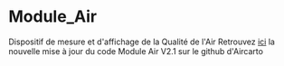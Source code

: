 # Module_Air
Dispositif de mesure et d'affichage de la Qualité de l'Air 
Retrouvez [ici](https://github.com/aircarto/ModuleAir_V2.1) la nouvelle mise à jour du code Module Air V2.1 sur le github d'Aircarto
